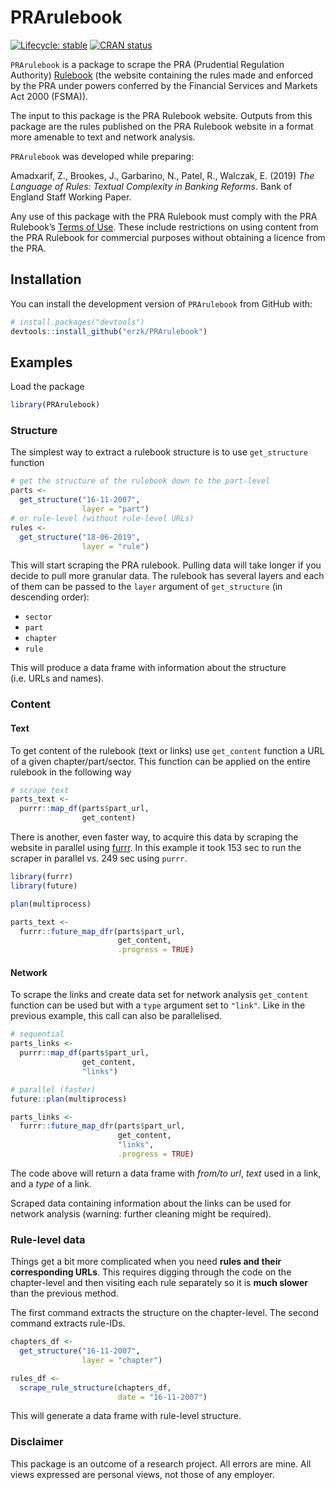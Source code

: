 
# PRArulebook

<!-- badges: start -->

[![Lifecycle:
stable](https://img.shields.io/badge/lifecycle-stable-brightgreen.svg)](https://www.tidyverse.org/lifecycle/#stable)
[![CRAN
status](https://www.r-pkg.org/badges/version/PRArulebook)](https://cran.r-project.org/package=PRArulebook)
<!-- badges: end -->

`PRArulebook` is a package to scrape the PRA (Prudential Regulation
Authority) [Rulebook](http://www.prarulebook.co.uk/) (the website
containing the rules made and enforced by the PRA under powers conferred
by the Financial Services and Markets Act 2000 (FSMA)).

The input to this package is the PRA Rulebook website. Outputs from this
package are the rules published on the PRA Rulebook website in a format
more amenable to text and network analysis.

`PRArulebook` was developed while preparing:

Amadxarif, Z., Brookes, J., Garbarino, N., Patel, R., Walczak, E. (2019)
*The Language of Rules: Textual Complexity in Banking Reforms*. Bank of
England Staff Working Paper.

Any use of this package with the PRA Rulebook must comply with the PRA
Rulebook’s [Terms of Use](http://www.prarulebook.co.uk/terms-of-use).
These include restrictions on using content from the PRA Rulebook for
commercial purposes without obtaining a licence from the PRA.

## Installation

You can install the development version of `PRArulebook` from GitHub
with:

``` r
# install.packages("devtools")
devtools::install_github("erzk/PRArulebook")
```

## Examples

Load the package

``` r
library(PRArulebook)
```

### Structure

The simplest way to extract a rulebook structure is to use
`get_structure` function

``` r
# get the structure of the rulebook down to the part-level
parts <-
  get_structure("16-11-2007",
                layer = "part")
# or rule-level (without rule-level URLs)
rules <-
  get_structure("18-06-2019",
                layer = "rule")
```

This will start scraping the PRA rulebook. Pulling data will take longer
if you decide to pull more granular data. The rulebook has several
layers and each of them can be passed to the `layer` argument of
`get_structure` (in descending order):

  - `sector`
  - `part`
  - `chapter`
  - `rule`

This will produce a data frame with information about the structure
(i.e. URLs and names).

### Content

#### Text

To get content of the rulebook (text or links) use `get_content`
function a URL of a given chapter/part/sector. This function can be
applied on the entire rulebook in the following way

``` r
# scrape text
parts_text <-
  purrr::map_df(parts$part_url,
                get_content)
```

There is another, even faster way, to acquire this data by scraping the
website in parallel using
[furrr](https://cran.r-project.org/web/packages/furrr/). In this example
it took 153 sec to run the scraper in parallel vs. 249 sec using
`purrr`.

``` r
library(furrr)
library(future)

plan(multiprocess)

parts_text <-
  furrr::future_map_dfr(parts$part_url,
                        get_content,
                        .progress = TRUE)
```

#### Network

To scrape the links and create data set for network analysis
`get_content` function can be used but with a `type` argument set to
`"link"`. Like in the previous example, this call can also be
parallelised.

``` r
# sequential
parts_links <-
  purrr::map_df(parts$part_url,
                get_content,
                "links")

# parallel (faster)
future::plan(multiprocess)

parts_links <-
  furrr::future_map_dfr(parts$part_url,
                        get_content,
                        "links",
                        .progress = TRUE)
```

The code above will return a data frame with *from/to url*, *text* used
in a link, and a *type* of a link.

Scraped data containing information about the links can be used for
network analysis (warning: further cleaning might be required).

### Rule-level data

Things get a bit more complicated when you need **rules and their
corresponding URLs**. This requires digging through the code on the
chapter-level and then visiting each rule separately so it is **much
slower** than the previous method.

The first command extracts the structure on the chapter-level. The
second command extracts rule-IDs.

``` r
chapters_df <-
  get_structure("16-11-2007",
                layer = "chapter")

rules_df <-
  scrape_rule_structure(chapters_df,
                        date = "16-11-2007")
```

This will generate a data frame with rule-level structure.

### Disclaimer

This package is an outcome of a research project. All errors are mine.
All views expressed are personal views, not those of any employer.
